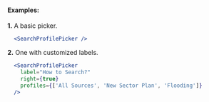 #### Examples:

__1.__ A basic picker.

```jsx
  <SearchProfilePicker />
```

__2.__ One with customized labels.

```jsx
  <SearchProfilePicker
    label="How to Search?"
    right={true}
    profiles={['All Sources', 'New Sector Plan', 'Flooding']}
  />
```